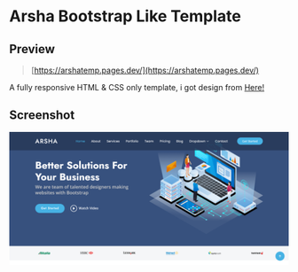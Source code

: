 # Arsha Bootstrap Like Template

## Preview

> [https://arshatemp.pages.dev/](https://arshatemp.pages.dev/)

A fully responsive HTML & CSS only template, i got design from [Here!](https://bootstrapmade.com/demo/Arsha/)

## Screenshot

![Screenshot](./assets/images/og.png)